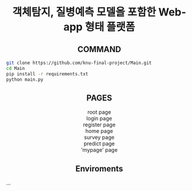 # <div align="center">객체탐지, 질병예측 모델을 포함한 Web-app 형태 플랫폼</div>
## <div align="center">COMMAND</div>
```bash
git clone https://github.com/knu-final-project/Main.git
cd Main 
pip install -r requirements.txt
python main.py
```  
## <div align="center">PAGES</div>

<center>root page</center>
<center>login page</center>
<center>register page</center>
<center>home page</center>
<center>survey page</center>
<center>predict page</center>
<center>'mypage' page</center>

## <div align="center">Enviroments</div>

...